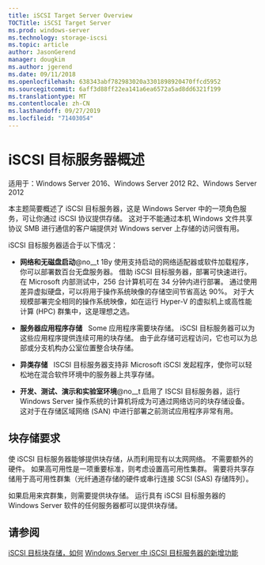 ```yaml
---
title: iSCSI Target Server Overview
TOCTitle: iSCSI Target Server
ms.prod: windows-server
ms.technology: storage-iscsi
ms.topic: article
author: JasonGerend
manager: dougkim
ms.author: jgerend
ms.date: 09/11/2018
ms.openlocfilehash: 638343abf782983020a3301898920470ffcd5952
ms.sourcegitcommit: 6aff3d88ff22ea141a6ea6572a5ad8dd6321f199
ms.translationtype: MT
ms.contentlocale: zh-CN
ms.lasthandoff: 09/27/2019
ms.locfileid: "71403054"
---
```

# <a name="iscsi-target-server-overview"></a>iSCSI 目标服务器概述

适用于：Windows Server 2016、Windows Server 2012 R2、Windows Server 2012

本主题简要概述了 iSCSI 目标服务器，这是 Windows Server 中的一项角色服务，可让你通过 iSCSI 协议提供存储。 这对于不能通过本机 Windows 文件共享协议 SMB 进行通信的客户端提供对 Windows server 上存储的访问很有用。

iSCSI 目标服务器适合于以下情况：

* **网络和无磁盘启动**@no__t 1By 使用支持启动的网络适配器或软件加载程序，你可以部署数百台无盘服务器。 借助 iSCSI 目标服务器，部署可快速进行。 在 Microsoft 内部测试中，256 台计算机可在 34 分钟内进行部署。 通过使用差异虚拟硬盘，可以将用于操作系统映像的存储空间节省高达 90%。 对于大规模部署完全相同的操作系统映像，如在运行 Hyper-V 的虚拟机上或高性能计算 (HPC) 群集中，这是理想之选。

* **服务器应用程序存储**   Some 应用程序需要块存储。 iSCSI 目标服务器可以为这些应用程序提供连续可用的块存储。 由于此存储可远程访问，它也可以为总部或分支机构办公室位置整合块存储。

* **异类存储**   ISCSI 目标服务器支持非 Microsoft iSCSI 发起程序，使你可以轻松地在混合软件环境中的服务器上共享存储。

* **开发、测试、演示和实验室环境**@no__t 启用了 ISCSI 目标服务器，运行 Windows Server 操作系统的计算机将成为可通过网络访问的块存储设备。 这对于在存储区域网络 (SAN) 中进行部署之前测试应用程序非常有用。

## <a name="block-storage-requirements"></a>块存储要求

使 iSCSI 目标服务器能够提供块存储，从而利用现有以太网网络。 不需要额外的硬件。 如果高可用性是一项重要标准，则考虑设置高可用性集群。 需要将共享存储用于高可用性群集（光纤通道存储的硬件或串行连接 SCSI (SAS) 存储阵列）。

如果启用来宾群集，则需要提供块存储。 运行具有 iSCSI 目标服务器的 Windows Server 软件的任何服务器都可以提供块存储。

## <a name="see-also"></a>请参阅

[iSCSI 目标块存储，如何](https://docs.microsoft.com/previous-versions/windows/it-pro/windows-server-2012-R2-and-2012/hh848268(v%3dws.11))  
[Windows Server 中 iSCSI 目标服务器的新增功能](https://docs.microsoft.com/previous-versions/windows/it-pro/windows-server-2012-R2-and-2012/dn305893(v%3dws.11))

